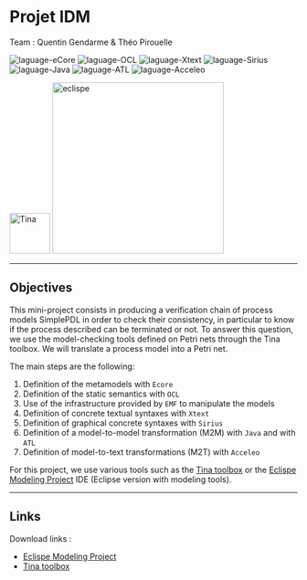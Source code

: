 # Projet IDM

Team : Quentin Gendarme & Théo Pirouelle

<img src="https://img.shields.io/badge/language-eCore-474a6d?style=flat-square" alt="laguage-eCore" /> <img src="https://img.shields.io/badge/language-OCL-c8e165?style=flat-square" alt="laguage-OCL" /> <img src="https://img.shields.io/badge/language-Xtext-7f769d?style=flat-square" alt="laguage-Xtext" />
<img src="https://img.shields.io/badge/language-Sirius-e6815d?style=flat-square" alt="laguage-Sirius" /> <img src="https://img.shields.io/badge/language-Java-yellow?style=flat-square" alt="laguage-Java" /> <img src="https://img.shields.io/badge/language-ATL-5c389a?style=flat-square" alt="laguage-ATL" /> <img src="https://img.shields.io/badge/language-Acceleo-56c5ab?style=flat-square" alt="laguage-Acceleo" />

<img src="https://projects.laas.fr/tina/images/tina.png" alt="Tina" width="71" /> <img src="https://upload.wikimedia.org/wikipedia/commons/thumb/d/d0/Eclipse-Luna-Logo.svg/2560px-Eclipse-Luna-Logo.svg.png" alt="eclispe" width="300" />

---

## Objectives

This mini-project consists in producing a verification chain of process models SimplePDL in order to check their consistency, in particular to know if the process described can be terminated or not. To answer this question, we use the model-checking tools defined on Petri nets through the Tina toolbox. We will translate a process model into a Petri net.

The main steps are the following:
1. Definition of the metamodels with `Ecore`
2. Definition of the static semantics with `OCL`
3. Use of the infrastructure provided by `EMF` to manipulate the models
4. Definition of concrete textual syntaxes with `Xtext`
5. Definition of graphical concrete syntaxes with `Sirius`
6. Definition of a model-to-model transformation (M2M) with `Java` and with `ATL`
7. Definition of model-to-text transformations (M2T) with `Acceleo`

For this project, we use various tools such as the [Tina toolbox](https://projects.laas.fr/tina/index.php) or the [Eclispe Modeling Project](https://www.eclipse.org/modeling/) IDE (Eclipse version with modeling tools).

---

## Links

Download links :
- [Eclispe Modeling Project](https://www.eclipse.org/downloads/packages/release/2022-03/r/eclipse-modeling-tools)
- [Tina toolbox](https://projects.laas.fr/tina/download.php)
